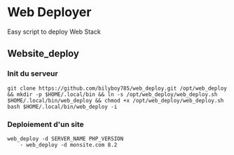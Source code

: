 # Web Deployer

Easy script to deploy Web Stack

## Website_deploy
### Init du serveur

```
git clone https://github.com/bilyboy785/web_deploy.git /opt/web_deploy && mkdir -p $HOME/.local/bin && ln -s /opt/web_deploy/web_deploy.sh $HOME/.local/bin/web_deploy && chmod +x /opt/web_deploy/web_deploy.sh
bash $HOME/.local/bin/web_deploy -i
```

### Deploiement d'un site
```
web_deploy -d SERVER_NAME PHP_VERSION
    - web_deploy -d monsite.com 8.2
```